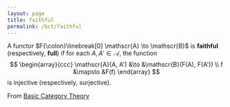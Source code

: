 ```yaml
---
layout: page
title: faithful
permalink: /bct/faithful
---
```

A functor $F{\colon}\linebreak[0]  \mathscr{A} \to \mathscr{B}$ is **faithful**     (respectively, **full**)    if for each $A, A' \in \mathscr{A}$, the function $$ \begin{array}{ccc} \mathscr{A}(A, A')  &\to            &\mathscr{B}(F(A), F(A'))   \\ f               &\mapsto        &F(f) \end{array} $$ is injective (respectively, surjective).


From [Basic Category Theory](https://mathgloss.github.io/MathGloss/bct.html)